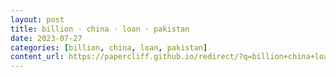```yaml
---
layout: post
title: billion · china · loan · pakistan
date: 2023-07-27
categories: [billion, china, loan, pakistan]
content_url: https://papercliff.github.io/redirect/?q=billion+china+loan+pakistan&tbs=cdr:1,cd_min:7/26/2023,cd_max:7/28/2023
---
```

